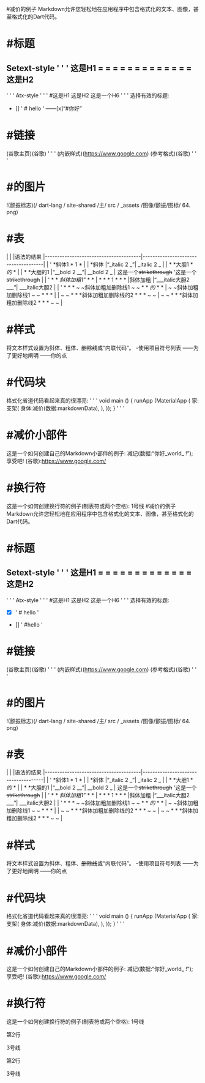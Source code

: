 #减价的例子
Markdown允许您轻松地在应用程序中包含格式化的文本、图像，甚至格式化的Dart代码。
# #标题
Setext-style
' ' '
这是H1
= = = = = = = = = = = = =
这是H2
-------------
' ' '
Atx-style
' ' '
#这是H1
这是H2
这是一个H6
' ' '
选择有效的标题:
- [] ' # hello '
——[x]“#你好”
# #链接
(谷歌主页)(谷歌)
' ' '
(内嵌样式)(https://www.google.com)
(参考格式)(谷歌)
' ' '
# #的图片
!(颤振标志)(/ dart-lang / site-shared /主/ src / _assets /图像/颤振/图标/ 64. png)
# #表
| | |语法的结果
|---------------------------------------|-------------------------------------|
| ' *斜体1 * 1 * | | *斜体
|“_italic 2 _”| _italic 2 _ |
| * *大胆1 * *的* * | | * *大胆的1
|“__bold 2 __”| __bold 2 _ |
这是一个~~strikethrough~~ '这是一个~~strikethrough~~ |
| ' * * *斜体加粗1”* * * | * * * 1 * * * |斜体加粗
|“___italic大胆2 ___”| ___italic大胆2 |
| ' * * * ~ ~斜体加粗加删除线1 ~ ~ * * *的* * * | ~ ~斜体加粗加删除线1 ~ ~ * * * |
| ~ ~ * * *斜体加粗加删除线的2 * * * ~ ~ | ~ ~ * * *斜体加粗加删除线2 * * * ~ ~ |
# #样式
将文本样式设置为斜体、粗体、~~删除线~~或“内联代码”。
-使用项目符号列表
——为了更好地阐明
——你的点
# #代码块
格式化省道代码看起来真的很漂亮:
' ' '
void main () {
runApp (MaterialApp (
家:支架(
身体:减价(数据:markdownData),
),
));
}
' ' '
# #减价小部件
这是一个如何创建自己的Markdown小部件的例子:
减记(数据:“你好_world_ !”);
享受吧!
(谷歌):https://www.google.com/
# #换行符
这是一个如何创建换行符的例子(制表符或两个空格):
1号线
#减价的例子
Markdown允许您轻松地在应用程序中包含格式化的文本、图像，甚至格式化的Dart代码。
# #标题
Setext-style
' ' '
这是H1
= = = = = = = = = = = = =
这是H2
-------------
' ' '
Atx-style
' ' '
#这是H1
这是H2
这是一个H6
' ' '
选择有效的标题:
- [x] ' # hello '
- [] ' #hello '
# #链接
(谷歌主页)(谷歌)
' ' '
(内嵌样式)(https://www.google.com)
(参考格式)(谷歌)
' ' '
# #的图片
!(颤振标志)(/ dart-lang / site-shared /主/ src / _assets /图像/颤振/图标/ 64. png)
# #表
| | |语法的结果
|---------------------------------------|-------------------------------------|
| ' *斜体1 * 1 * | | *斜体
|“_italic 2 _”| _italic 2 _ |
| * *大胆1 * *的* * | | * *大胆的1
|“__bold 2 __”| __bold 2 _ |
这是一个~~strikethrough~~ '这是一个~~strikethrough~~ |
| ' * * *斜体加粗1”* * * | * * * 1 * * * |斜体加粗
|“___italic大胆2 ___”| ___italic大胆2 |
| ' * * * ~ ~斜体加粗加删除线1 ~ ~ * * *的* * * | ~ ~斜体加粗加删除线1 ~ ~ * * * |
| ~ ~ * * *斜体加粗加删除线的2 * * * ~ ~ | ~ ~ * * *斜体加粗加删除线2 * * * ~ ~ |
# #样式
将文本样式设置为斜体、粗体、~~删除线~~或“内联代码”。
-使用项目符号列表
——为了更好地阐明
——你的点
# #代码块
格式化省道代码看起来真的很漂亮:
' ' '
void main () {
runApp (MaterialApp (
家:支架(
身体:减价(数据:markdownData),
),
));
}
' ' '
# #减价小部件
这是一个如何创建自己的Markdown小部件的例子:
减记(数据:“你好_world_ !”);
享受吧!
(谷歌):https://www.google.com/
# #换行符
这是一个如何创建换行符的例子(制表符或两个空格):
1号线
  
   
第2行
  
  
  
3号线
   
第2行
  
  
  
3号线